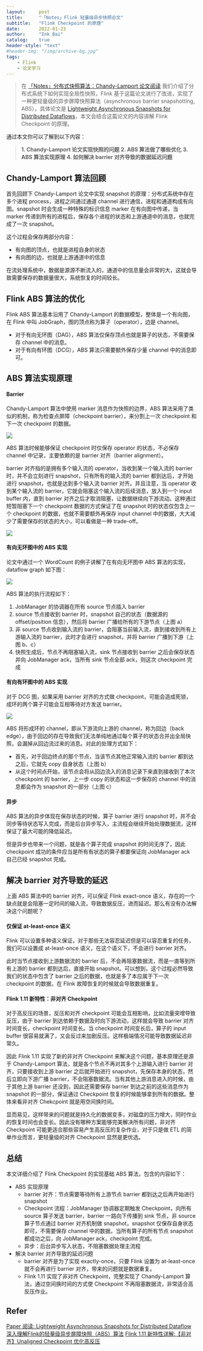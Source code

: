 ```yaml
---
layout:     post
title:      "「Notes」Flink 轻量级异步快照论文"
subtitle:   "Flink Checkpoint 的原理"
date:       2022-01-23
author:     "Ink Bai"
catalog:    true
header-style: "text"
#header-img: "/img/archive-bg.jpg"
tags:
    - Flink
    - 论文学习
---
```


> 在 [「Notes」分布式快照算法：Chandy-Lamport 论文阅读](/2022/01/22/chandy-lamport-paper/) 我们介绍了分布式系统下如何实现全局性快照，Flink 基于这篇论文进行了改进，实现了一种更轻量级的异步屏障快照算法（asynchronous barrier snapshotting, ABS），具体论文是 [Lightweight Asynchronous Snapshots for Distributed Dataflows](https://arxiv.org/pdf/1506.08603.pdf)，本文会结合这篇论文的内容讲解 Flink Checkpoint 的原理。

通过本文你可以了解到以下内容：

> **1. Chandy-Lamport 论文实现快照的问题**
> **2. ABS 算法做了哪些优化**
> **3. ABS 算法实现原理**
> **4. 如何解决 barrier 对齐导致的数据延迟问题**

## Chandy-Lamport 算法回顾
首先回顾下 Chandy-Lamport 论文中实现 snapshot 的原理：分布式系统中存在多个进程 process，进程之间通过通道 channel 进行通信，进程和通道构成有向图。snapshot 时会生成一种特殊的标识信息 marker 在有向图中传递，当 marker 传递到所有的进程后，保存各个进程的状态和上游通道中的消息，也就完成了一次 snapshot。

这个过程会保存两部分内容：

- 有向图的顶点，也就是进程自身的状态
- 有向图的边，也就是上游通道中的信息

在流处理系统中，数据是源源不断流入的，通道中的信息量会非常的大，这就会导致需要保存的数据量很大，系统恢复的时间较长。

## Flink ABS 算法的优化
Flink ABS 算法基本沿用了 Chandy-Lamport 的数据模型，整体是一个有向图，在 Flink 中叫 JobGraph，图的顶点称为算子（operator），边是 channel。

- 对于有向无环图（DAG），ABS 算法仅保存顶点也就是算子的状态，不需要保存 channel 中的消息。
- 对于有向有环图（DCG），ABS 算法只需要额外保存少量 channel 中的消息即可。

## ABS 算法实现原理
#### Barrier
Chandy-Lamport 算法中使用 marker 消息作为快照的边界，ABS 算法采用了类似的机制，称为检查点屏障（checkpoint barrier），来分割上一次 checkpoint 和下一次 checkpoint 的数据。

![](/img/content/stream_barriers.svg)

ABS 算法时候能够保证 checkpoint 时仅保存 operator 的状态，不必保存 channel 中记录，主要依赖的是 barrier 对齐（barrier alignment）。

barrier 对齐指的是拥有多个输入流的 operator，当收到某一个输入流的 barrier 时，并不会立刻进行 snapshot，只有所有的输入流的 barrier 都到达后，才开始进行 snapshot，也就是达到多个输入流 barrier 对齐。并且注意，当 operator 收到某个输入流的 barrier，它就会阻塞这个输入流的后续消息，放入到一个 input buffer 内，直到 barrier 对齐之后才取消阻塞，让数据继续向下游流动。这种通过短暂阻塞下一个 checkpoint 数据的方式保证了在 snapshot 时的状态仅包含上一个 checkpoint 的数据，也就不需要额外再保存 input channel 中的数据，大大减少了需要保存的状态的大小，可以看做是一种 trade-off。

![](/img/content/stream_aligning.svg)

#### 有向无环图中的 ABS 实现
论文中通过一个 WordCount 的例子讲解了在有向无环图中 ABS 算法的实现，dataflow graph 如下图：

![](/img/content/195230-47fbcee019af584b.webp)

ABS 算法的执行流程如下：

1. JobManager 的协调器在所有 source 节点插入 barrier
2. source 节点接收到 barrier 时，snapshot 自己的状态（数据源的 offset/position 信息），然后将 barrier 广播给所有的下游节点（上图 a）
3. 非 source 节点收到输入流的 barrier，会阻塞当前输入流，直到接收到所有上游输入流的 barrier，此时才会进行 snapshot，并将 barrier 广播到下游（上图 b、c）
4. 快照生成后，节点不再阻塞输入流，sink 节点接收到 barrier 之后会保存状态并向 JobManager ack，当所有 sink 节点全部 ack，则这次 checkpoint 完成

#### 有向有环图中的 ABS 实现
对于 DCG 图，如果采用 barrier 对齐的方式做 checkpoint，可能会造成死锁，成环的两个算子可能会互相等待对方发送 barrier。

![](/img/content/195230-36d1eef7ff7c1026.webp)

ABS 将形成环的 channel，即从下游流向上游的 channel，称为回边（back edge），由于回边的存在导致我们无法单纯地通过每个算子的状态合并出全局快照，会漏掉从回边流过来的消息。对此的处理方式如下：

- 首先，对于回边终点的那个节点，当该节点其他正常输入流的 barrier 都到达之后，它就先 copy 自身状态（上图 b）
- 从这个时间点开始，该节点会将从回边流入的消息记录下来直到接收到了本次 checkpoint 的 barrier，上一步 copy 的状态和这一步保存的 channel 中的消息都会作为 snapshot 的一部分（上图 c）

#### 异步
ABS 算法的异步体现在保存状态的时候，算子 barrier 进行 snapshot 时，并不会同步等待状态写入完成，而是后台异步写入，主流程会继续开始处理数据流，这样保证了最大可能的降低延迟。

但是异步也带来一个问题，就是各个算子完成 snapshot 的时间无序了，因此 checkpoint 成功的条件应当是所有有状态的算子都要保证向 JobManager ack 自己已经 snapshot 完成。

## 解决 barrier 对齐导致的延迟
上面 ABS 算法中的 barrier 对齐，可以保证 Flink exact-once 语义，存在的一个缺点就是会阻塞一定时间的输入流，导致数据反压，进而延迟。那么有没有办法解决这个问题呢？
#### 仅保证 at-least-once 语义
Flink 可以设置多种语义保证，对于那些无法容忍延迟但是可以容忍重复的任务，我们可以设置成 at-least-once 语义，在这个语义下，不会进行 barrier 对齐。

此时当节点接收到上游数据流的 barrier 后，不会再阻塞数据流，而是一直等到所有上游的 barrier 都到达后，直接开始 snapshot。可以想到，这个过程必然导致我们的状态中包含了 barrier 之后的数据，也就是多了本应属于下一次 checkpoint 的数据，在 Flink 故障恢复的时候就会导致数据重复。

#### Flink 1.11 新特性：非对齐 Checkpoint
对于高反压的场景，反压和对齐 checkpoint 可能会互相影响，比如流量突增导致反压，由于 barrier 到达依赖于数据及时向下游流动，这样就会导致 barrier 对齐时间变长，checkpoint 时间变长。当 checkpoint 时间变长后，算子的 input buffer 很容易就满了，又会反过来加剧反压。这样极端情况可能导致数据延迟非常久。

因此 Flink 1.11 实现了新的非对齐 Checkpoint 来解决这个问题，基本原理还是源于 Chandy-Lamport 算法，就是各个节点不再对其多个上游输入进行 barrier 对齐，只要接收到上游 barrier 之后就开始进行 snapshot，先保存本身的状态，然后立即向下游广播 barrier，不会阻塞数据流。当有其他上游消息进入的时候，由于其他上游 barrier 还没到，因此还需要保存 barrier 到达之前的这些消息作为 snapshot 的一部分，保证通过 Checkpoint 恢复的时候能够拿到所有的数据。整体来看非对齐 Chekcpoint 就是用空间换时间。

显而易见，这样带来的问题就是持久化的数据变多，对磁盘的压力增大，同时作业的恢复时间也会变长。因此没有哪种方案能够完美解决所有问题，非对齐 Checkpoint 可能更适合那些容易产生高反压的复杂作业，对于只是做 ETL 的简单作业而言，更轻量级的对齐 Checkpoint 显然是更优选。

## 总结
本文详细介绍了 Flink Checkpoint 的实现基础 ABS 算法，包含的内容如下：

- ABS 实现原理
  - barrier 对齐：节点需要等待所有上游节点 barrier 都到达之后再开始进行 snapshot
  - Checkpoint 流程：JobManager 协调器定期触发 Checkpoint，向所有 source 算子发送 barrier，barrier 一路向下传播到 sink 节点，非 source 算子节点通过 barrier 对齐机制做 snapshot，snapshot 仅保存自身状态即可，不需要保存 channel 中的数据，当所有算子的所有节点 snapshot 都成功之后，向 JobManager ack，checkpoint 完成。
  - 异步：后台异步写入状态，不阻塞数据处理主流程
- 解决 barrier 对齐导致的延迟问题
  - barrier 对齐是为了实现 exactly-once，只要 Flink 设置为 at-least-once 就不会再进行 barrier 对齐，带来的问题就是数据重复。
  - Flink 1.11 实现了非对齐 Checkpoint，完整实现了 Chandy-Lamport 算法，通过空间换时间的方式使 Checkpoint 不再阻塞数据流，非常适合高反压作业。

## Refer
[Paper 阅读: Lightweight Asynchronous Snapshots for Distributed Dataflow](https://matt33.com/2019/10/20/paper-flink-snapshot/)
[深入理解Flink的轻量级异步屏障快照（ABS）算法](https://www.jianshu.com/p/3093f6d92750)
[Flink 1.11 新特性详解:【非对齐】Unaligned Checkpoint 优化高反压](https://mp.weixin.qq.com/s/rxxpePoh-Z2fRwQexwsbxg)

